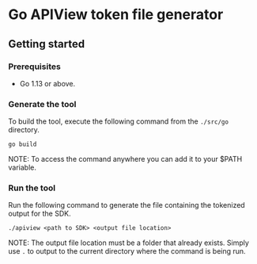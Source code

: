 # Go APIView token file generator

## Getting started

### Prerequisites

- Go 1.13 or above.

### Generate the tool

To build the tool, execute the following command from the `./src/go` directory.
```
go build
```

NOTE: To access the command anywhere you can add it to your $PATH variable. 

### Run the tool

Run the following command to generate the file containing the tokenized output for the SDK.
```
./apiview <path to SDK> <output file location>
```

NOTE: The output file location must be a folder that already exists. Simply use `.` to output to the current directory where the command is being run.